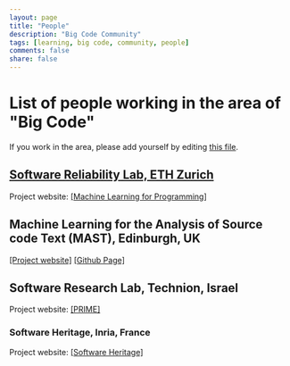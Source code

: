 ```yaml
---
layout: page
title: "People"
description: "Big Code Community"
tags: [learning, big code, community, people]
comments: false
share: false
---
```


# List of people working in the area of "Big Code"

If you work in the area, please add yourself by editing <a href="https://github.com/learnbigcode/learnbigcode.github.io/blob/master/community/people/index.md">this file</a>.

## <a href="http://www.srl.inf.ethz.ch/">Software Reliability Lab, ETH Zurich</a>
Project website: <a href="http://www.srl.inf.ethz.ch/spas">[Machine Learning for Programming]</a>
 
## Machine Learning for the Analysis of Source code Text (MAST), Edinburgh, UK
[[Project website]](http://mast-group.github.io/) [[Github Page]](https://github.com/mast-group)
 
## Software Research Lab, Technion, Israel
Project website: <a href="http://www.cs.technion.ac.il/~yahave/prime/index.html">[PRIME]</a>

### Software Heritage, Inria, France
Project website: <a href="https://www.softwareheritage.org">[Software Heritage]</a>
